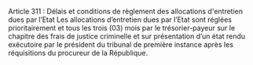 Article 311 : Délais et conditions de règlement des allocations d'entretien dues par l’Etat
Les allocations d’entretien dues par l’Etat sont réglées prioritairement et tous les trois (03) mois par le trésorier-payeur sur le chapitre des frais de justice criminelle et sur présentation d’un état rendu exécutoire par le président du tribunal de première instance après les réquisitions du procureur de la République.